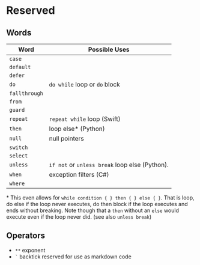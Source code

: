 # Reserved

## Words

| Word          | Possible Uses                                  |
| ------------- | ---------------------------------------------- |
| `case`        |
| `default`     |
| `defer`       |
| `do`          | `do while` loop or `do` block                  |
| `fallthrough` |
| `from`        |
| `guard`       |
| `repeat`      | `repeat while` loop (Swift)                    |
| `then`        | loop else* (Python)                            |
| `null`        | null pointers                                  |
| `switch`      |
| `select`      |
| `unless`      | `if not` or `unless break` loop else (Python). |
| `when`        | exception filters (C#)                         |
| `where`       |

\* This even allows for `while condition { } then { } else { }`. That is loop, do else if the loop never executes, do then block if the loop executes and ends without breaking. Note though that a `then` without an `else` would execute even if the loop never did. (see also `unless break`)

## Operators

* `**` exponent
* `` ` `` backtick reserved for use as markdown code
